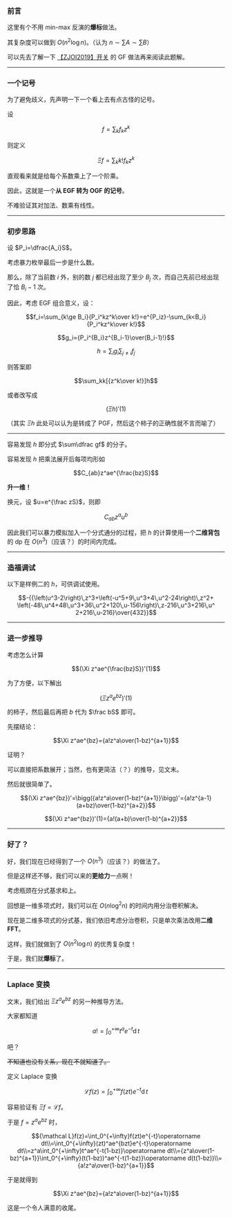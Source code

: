 ### 前言

这里有个不用 min-max 反演的**爆标**做法。

其复杂度可以做到 $O(n^2\log n)$。（认为 $n\sim\sum A\sim\sum B$）

可以先去了解一下 [【ZJOI2019】开关](https://uoj.ac/problem/469) 的 GF 做法再来阅读此题解。

---
### 一个记号

为了避免歧义，先声明一下一个看上去有点古怪的记号。

设

$$f=\sum_kf_kz^k$$

则定义

$$\Xi f=\sum_kk!f_kz^k$$

直观看来就是给每个系数乘上了一个阶乘。

因此，这就是一个**从 EGF 转为 OGF 的记号**。

不难验证其对加法、数乘有线性。

---
### 初步思路

设 $P_i=\dfrac{A_i}S$。

考虑暴力枚举最后一步是什么数。

那么，除了当前数 $i$ 外，别的数 $j$ 都已经出现了至少 $B_j$ 次，而自己先前已经出现了恰 $B_i-1$ 次。

因此，考虑 EGF 组合意义，设：

$$f_i=\sum_{k\ge B_i}{P_i^kz^k\over k!}=e^{P_iz}-\sum_{k<B_i}{P_i^kz^k\over k!}$$

$$g_i={P_i^{B_i}z^{B_i-1}\over(B_i-1)!}$$

$$h=\sum_ig_i\sum_{j\neq i}f_j$$

则答案即

$$\sum_kk[{z^k\over k!}]h$$

或者改写成

$$(\Xi h)'(1)$$

（其实 $\Xi h$ 此处可以认为是转成了 PGF，然后这个柿子的正确性就不言而喻了）

---
容易发现 $h$ 即分式 $\sum\dfrac gf$ 的分子。

容易发现 $h$ 把乘法展开后每项均形如

$$C_{ab}z^ae^{\frac{bz}S}$$

**升一维！**

换元，设 $u=e^{\frac zS}$，则即

$$C_{ab}z^au^b$$

因此我们可以暴力模拟加入一个分式通分的过程，把 $h$ 的计算使用一个**二维背包**的 dp 在 $O(n^3)$（应该？）的时间内完成。


---
### 造福调试

以下是样例二的 $h$，可供调试使用。

$$-{{\left(u^3-2\right)\,z^3+\left(-u^5+9\,u^3+4\,u^2-24\right)\,z^2+ \left(-48\,u^4+48\,u^3+36\,u^2+120\,u-156\right)\,z-216\,u^3+216\,u^ 2+216\,u-216}\over{432}}$$

---
### 进一步推导

考虑怎么计算

$$(\Xi z^ae^{\frac{bz}S})'(1)$$

为了方便，以下解出

$$(\Xi z^ae^{bz})'(1)$$

的柿子，然后最后再把 $b$ 代为 $\frac bS$ 即可。

先摆结论：

$$\Xi z^ae^{bz}={a!z^a\over(1-bz)^{a+1}}$$

证明？

可以直接把系数展开；当然，也有更简洁（？）的推导，见文末。

然后就很简单了。

$$(\Xi z^ae^{bz})'=\bigg({a!z^a\over(1-bz)^{a+1}}\bigg)'={a!z^{a-1}(a+bz)\over(1-bz)^{a+2}}$$

$$(\Xi z^ae^{bz})'(1)={a!(a+b)\over(1-b)^{a+2}}$$

---
### 好了？

好，我们现在已经得到了一个 $O(n^3)$（应该？）的做法了。

但是这样还不够，我们可以来的**更给力**一点啊！

考虑瓶颈在分式基求和上。

回想是一维多项式时，我们可以在 $O(n\log^2n)$ 的时间内用分治卷积解决。

现在是二维多项式的分式基，我们依旧考虑分治卷积，只是单次乘法改用**二维 FFT**。

这样，我们就做到了 $O(n^2\log n)$ 的优秀复杂度！

于是，我们就**爆标**了。

---
### Laplace 变换

文末，我们给出 $\Xi z^ae^{bz}$ 的另一种推导方法。

大家都知道

$$a!=\int_0^{+\infty}t^ae^{-t}\operatorname dt$$

吧？

~~不知道也没有关系，现在不就知道了。~~

定义 Laplace 变换

$${\mathcal L}f(z)=\int_0^{+\infty}f(zt)e^{-t}\operatorname dt$$

容易验证有 $\Xi f={\mathcal L}f$。

于是 $f=z^ae^{bz}$ 时，

$${\mathcal L}f(z)=\int_0^{+\infty}f(zt)e^{-t}\operatorname dt\\=\int_0^{+\infty}(zt)^ae^{bzt}e^{-t}\operatorname dt\\=z^a\int_0^{+\infty}t^ae^{-t(1-bz)}\operatorname dt\\={z^a\over(1-bz)^{a+1}}\int_0^{+\infty}(t(1-bz))^ae^{-t(1-bz)}\operatorname d(t(1-bz))\\={a!z^a\over(1-bz)^{a+1}}$$

于是就得到

$$\Xi z^ae^{bz}={a!z^a\over(1-bz)^{a+1}}$$

这是一个令人满意的收尾。

